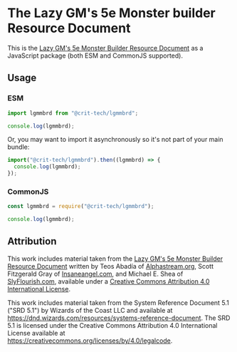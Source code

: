 # The Lazy GM's 5e Monster builder Resource Document

This is the [Lazy GM's 5e Monster Builder Resource Document](https://slyflourish.com/lazy_5e_monster_building_resource_document.html) as a JavaScript package (both ESM and CommonJS supported).

## Usage

### ESM

```js
import lgmmbrd from "@crit-tech/lgmmbrd";

console.log(lgmmbrd);
```

Or, you may want to import it asynchronously so it's not part of your main bundle:

```js
import("@crit-tech/lgmmbrd").then((lgmmbrd) => {
  console.log(lgmmbrd);
});
```

### CommonJS

```js
const lgmmbrd = require("@crit-tech/lgmmbrd");

console.log(lgmmbrd);
```

## Attribution

This work includes material taken from the [Lazy GM's 5e Monster Builder Resource Document](https://slyflourish.com/lazy_5e_monster_building_resource_document.html) written by Teos Abadía of [Alphastream.org](https://alphastream.org/), Scott Fitzgerald Gray of [Insaneangel.com](https://insaneangel.com/), and Michael E. Shea of [SlyFlourish.com](https://slyflourish.com/), available under a [Creative Commons Attribution 4.0 International License](http://creativecommons.org/licenses/by/4.0/).

This work includes material taken from the System Reference Document 5.1 ("SRD 5.1") by Wizards of the Coast LLC and available at https://dnd.wizards.com/resources/systems-reference-document. The SRD 5.1 is licensed under the Creative Commons Attribution 4.0 International License available at https://creativecommons.org/licenses/by/4.0/legalcode.
